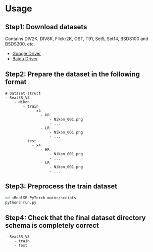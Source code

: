 # Usage

## Step1: Download datasets

Contains DIV2K, DIV8K, Flickr2K, OST, T91, Set5, Set14, BSDS100 and BSDS200, etc.

- [Google Driver](https://drive.google.com/drive/folders/1A6lzGeQrFMxPqJehK9s37ce-tPDj20mD?usp=sharing)
- [Baidu Driver](https://pan.baidu.com/s/1o-8Ty_7q6DiS3ykLU09IVg?pwd=llot)

## Step2: Prepare the dataset in the following format

```text
# Dataset struct
- RealSR_V3
    - Nikon
        - train
            - x4
                - HR
                    - Nikon_001.png
                    - ...
                - LR
                    - Nikon_001.png
                    - ...
        - test
            - x4
                - HR
                    - Nikon_001.png
                    - ...
                - LR
                    - Nikon_001.png
                    - ...
```

## Step3: Preprocess the train dataset

```bash
cd <RealSR-PyTorch-main>/scripts
python3 run.py
```

## Step4: Check that the final dataset directory schema is completely correct

```text
- RealSR_V3
    - train
    - test
```
